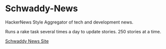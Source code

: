 # Schwaddy-News
HackerNews Style Aggregator of tech and development news.

Runs a rake task several times a day to update stories. 250 stories at a time.

[Schwaddy News Site](http://schwaddy-news.herokuapp.com/)



